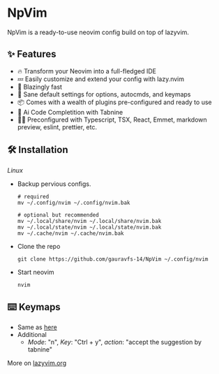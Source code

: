# NpVim

NpVim is a ready-to-use neovim config build on top of lazyvim.

## ✨ Features

   - 🔥 Transform your Neovim into a full-fledged IDE
   - 💤 Easily customize and extend your config with lazy.nvim
   - 🚀 Blazingly fast
   - 🧹 Sane default settings for options, autocmds, and keymaps
   - 📦 Comes with a wealth of plugins pre-configured and ready to use
   - 🤖 Ai Code Completition with Tabnine
   - 👨‍💻 Preconfigured with Typescript, TSX, React, Emmet, markdown preview, eslint, prettier, etc.

## 🛠️ Installation

_Linux_

- Backup pervious configs.
    ```
    # required
    mv ~/.config/nvim ~/.config/nvim.bak

    # optional but recommended
    mv ~/.local/share/nvim ~/.local/share/nvim.bak
    mv ~/.local/state/nvim ~/.local/state/nvim.bak
    mv ~/.cache/nvim ~/.cache/nvim.bak
    ```
- Clone the repo
    ```
    git clone https://github.com/gauravfs-14/NpVim ~/.config/nvim
    ```
- Start neovim
    ```
    nvim
    ```

## ⌨️ Keymaps

- Same as [here](https://www.lazyvim.org/keymaps)
- Additional
  - _Mode_: "n",
    _Key_: "Ctrl + y",
    _action_: "accept the suggestion by tabnine"
    
More on [lazyvim.org](https://www.lazyvim.org/)
